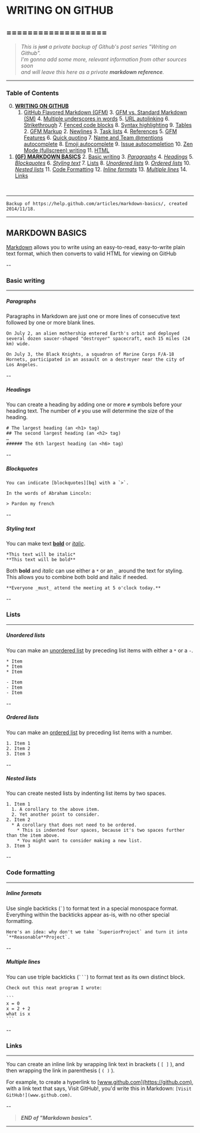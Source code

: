 # WRITING ON GITHUB
===================  
--- 
>   _This is ~~just~~ a private backup of Github's post series "Writing on Github"._  
>   _I'm gonna add some more, relevant information from other sources soon   
>   and will leave this here as a private **markdown reference**._  

---  

 

### Table of Contents

0. __[WRITING ON GITHUB](#)__
    1. [GitHub Flavored Markdown (GFM)](#) 
        3. [GFM vs. Standard Markdown (SM)](#) 
            4. [Multiple underscores in words](#)
            5. [URL autolinking](#)
            6. [Strikethrough](#)
            7. [Fenced code blocks](#)
            8. [Syntax highlighting](#)
            9. [Tables](#)
        2. [GFM Markup](#)
            2. [Newlines](#)
            3. [Task lists](#)
            4. [References](#)
        5. [GFM Features](#)
            6. [Quick quoting](#) 
            7. [Name and Team @mentions autocomplete](#)
            8. [Emoji autocomplete](#)
            9. [Issue autocompletion](#)
            10. [Zen Mode (fullscreen) writing](#)
        11. [HTML](#)
1. __[(GF) MARKDOWN BASICS](#)__
    2. [Basic writing](#)
        3. _[Paragraphs](#)_
        4. _[Headings](#)_
        5. _[Blockquotes](#)_
        6. _[Styling text](#)_
    7. [Lists](#)
        8. _[Unordered lists](#)_
        9. _[Ordered lists](#)_
        10. _[Nested lists](#)_
    11. [Code Formatting](#)
        12. _[Inline formats](#)_
        13. _[Multiple lines](#)_
    14. [Links](#)

<br>  

--- 

    Backup of https://help.github.com/articles/markdown-basics/, created 2014/11/18.

---  

## MARKDOWN BASICS


[Markdown][md] allows you to write using an easy-to-read, easy-to-write plain text format, which then converts to valid HTML for viewing on GitHub

-- 

### Basic writing  

---  

##### Paragraphs

Paragraphs in Markdown are just one or more lines of consecutive text followed by one or more blank lines.

    On July 2, an alien mothership entered Earth's orbit and deployed several dozen saucer-shaped "destroyer" spacecraft, each 15 miles (24 km) wide.
     
    On July 3, the Black Knights, a squadron of Marine Corps F/A-18 Hornets, participated in an assault on a destroyer near the city of Los Angeles.

-- 

##### Headings

You can create a heading by adding one or more `#` symbols before your heading text. The number of `#` you use will determine the size of the heading.

    # The largest heading (an <h1> tag)
    ## The second largest heading (an <h2> tag)
    …
    ###### The 6th largest heading (an <h6> tag)

--  

##### Blockquotes

    You can indicate [blockquotes][bq] with a `>`.
    
    In the words of Abraham Lincoln:

    > Pardon my french
    
--  

##### Styling text

You can make text **[bold][b]** or *[italic][i]*.

    *This text will be italic*
    **This text will be bold**

Both **bold** and *italic* can use either a `*` or an `_` around the text for styling. This allows you to combine both bold and italic if needed.

    **Everyone _must_ attend the meeting at 5 o'clock today.**
    
--  

### Lists  

---  

##### Unordered lists

You can make an [unordered list][ul] by preceding list items with either a `*` or a `-`.  

    * Item
    * Item
    * Item

    - Item
    - Item
    - Item

--   

##### Ordered lists

You can make an [ordered list][ol] by preceding list items with a number.

    1. Item 1
    2. Item 2
    3. Item 3

--   

##### Nested lists

You can create nested lists by indenting list items by two spaces.

    1. Item 1
      1. A corollary to the above item.
      2. Yet another point to consider.
    2. Item 2
      * A corollary that does not need to be ordered.
        * This is indented four spaces, because it's two spaces further than the item above.
        * You might want to consider making a new list.
    3. Item 3

--  

### Code formatting  

--- 

##### Inline formats  

Use single backticks (<code>`</code>) to format text in a special monospace format. Everything within the backticks appear as-is, with no other special formatting.

    Here's an idea: why don't we take `SuperiorProject` and turn it into `**Reasonable**Project`.
  
-- 

##### Multiple lines

You can use triple backticks (<code>```</code>) to format text as its own distinct block.

    Check out this neat program I wrote:

    ```
    x = 0  
    x = 2 + 2
    what is x
    ```

--

### Links  
  
---  

You can create an inline link by wrapping link text in brackets ( `[ ]` ), and then wrapping the link in parenthesis ( `( )` ).

For example, to create a hyperlink to [www.github.com](https://github.com), with a link text that says, Visit GitHub!, you'd write this in Markdown: `[Visit GitHub!](www.github.com)`.

--  

[md]: http://daringfireball.net/projects/markdown/    
[bq]: https://developer.mozilla.org/en-US/docs/Web/HTML/Element/blockquote    
[b]: https://developer.mozilla.org/en-US/docs/Web/HTML/Element/strong    
[i]: https://developer.mozilla.org/en-US/docs/Web/HTML/Element/em   
[ol]: https://developer.mozilla.org/en-US/docs/Web/HTML/Element/ol  
[ul]: https://developer.mozilla.org/en-US/docs/Web/HTML/Element/ul  
  
>   <em><strong>END of "Markdown basics".</strong></em>

---
 
 
